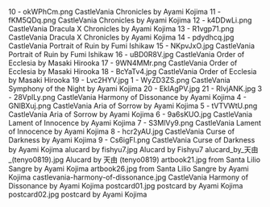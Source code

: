 10 - okWPhCm.png CastleVania Chronicles by Ayami Kojima
11 - fKM5QDq.png CastleVania Chronicles by Ayami Kojima
12 - k4DDwLi.png CastleVania Dracula X Chronicles by Ayami Kojima
13 - R1vgp71.png CastleVania Dracula X Chronicles by Ayami Kojima
14 - pdydhcq.jpg CastleVania Portrait of Ruin by Fumi Ishikaw
15 - NKpvJxO.jpg CastleVania Portrait of Ruin by Fumi Ishikaw
16 - uBD0R8V.jpg CastleVania Order of Ecclesia by Masaki Hirooka
17 - 9WN4MMr.png CastleVania Order of Ecclesia by Masaki Hirooka
18 - BcYaTv4.jpg CastleVania Order of Ecclesia by Masaki Hirooka
19 - Lvc2HYV.jpg
1 - WyZD3ZS.png CastleVania Symphony of the Night by Ayami Kojima
20 - EkIAgPV.jpg
21 - RIvjANK.jpg
3 - 28VplLy.png CastleVania Harmony of Dissonance by Ayami Kojima
4 - GNlBXuj.png CastleVania Aria of Sorrow by Ayami Kojima
5 - tVTVWtU.png CastleVania Aria of Sorrow by Ayami Kojima
6 - 9a6sKUO.jpg CastleVania Lament of Innocence by Ayami Kojima
7 - S3MlVy9.png CastleVania Lament of Innocence by Ayami Kojima
8 - hcr2yAU.jpg CastleVania Curse of Darkness by Ayami Kojima
9 - Cs6igFl.png CastleVania Curse of Darkness by Ayami Kojima
alucard by fishyu7.jpg Alucard by Fishyu7
alucard_by_天由_(tenyo0819).jpg Alucard by 天由 (tenyo0819)
artbook21.jpg from Santa Lilio Sangre by Ayami Kojima
artbook26.jpg from Santa Lilio Sangre by Ayami Kojima
castlevania-harmony-of-dissonance.jpg CastleVania Harmony of Dissonance by Ayami Kojima
postcard01.jpg postcard by Ayami Kojima
postcard02.jpg postcard by Ayami Kojima
